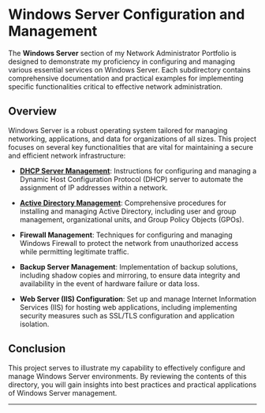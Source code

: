 # Windows Server Configuration and Management

The **Windows Server** section of my Network Administrator Portfolio is designed to demonstrate my proficiency in configuring and managing various essential services on Windows Server. Each subdirectory contains comprehensive documentation and practical examples for implementing specific functionalities critical to effective network administration.

## Overview

Windows Server is a robust operating system tailored for managing networking, applications, and data for organizations of all sizes. This project focuses on several key functionalities that are vital for maintaining a secure and efficient network infrastructure:

- [**DHCP Server Management**](DHCP_Server_Management/README.md): Instructions for configuring and managing a Dynamic Host Configuration Protocol (DHCP) server to automate the assignment of IP addresses within a network.

- [**Active Directory Management**](Active_Directory/README.md): Comprehensive procedures for installing and managing Active Directory, including user and group management, organizational units, and Group Policy Objects (GPOs).

- **Firewall Management**: Techniques for configuring and managing Windows Firewall to protect the network from unauthorized access while permitting legitimate traffic.

- **Backup Server Management**: Implementation of backup solutions, including shadow copies and mirroring, to ensure data integrity and availability in the event of hardware failure or data loss.

- **Web Server (IIS) Configuration**: Set up and manage Internet Information Services (IIS) for hosting web applications, including implementing security measures such as SSL/TLS configuration and application isolation.


## Conclusion

This project serves to illustrate my capability to effectively configure and manage Windows Server environments. By reviewing the contents of this directory, you will gain insights into best practices and practical applications of Windows Server management.

---
